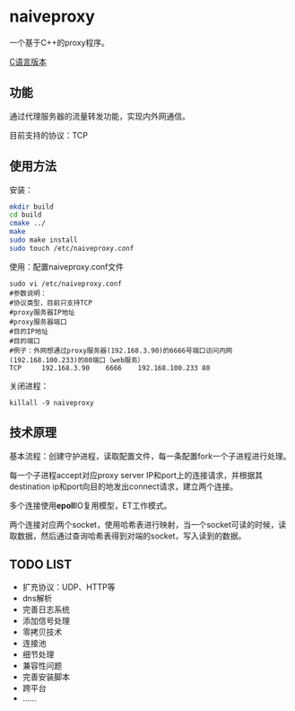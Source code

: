 # naiveproxy

一个基于C++的proxy程序。

[C语言版本](https://github.com/hlmmd/naiveproxy/tree/c)

## 功能

通过代理服务器的流量转发功能，实现内外网通信。

目前支持的协议：TCP

## 使用方法

安装：

```bash
mkdir build
cd build
cmake ../
make
sudo make install
sudo touch /etc/naiveproxy.conf
```

使用：配置naiveproxy.conf文件

```
sudo vi /etc/naiveproxy.conf
#参数说明：
#协议类型，目前只支持TCP
#proxy服务器IP地址
#proxy服务器端口
#目的IP地址
#目的端口
#例子：外网想通过proxy服务器(192.168.3.90)的6666号端口访问内网(192.168.100.233)的80端口（web服务）
TCP     192.168.3.90    6666    192.168.100.233 80
```

关闭进程：

```
killall -9 naiveproxy
```

## 技术原理

基本流程：创建守护进程，读取配置文件，每一条配置fork一个子进程进行处理。

每一个子进程accept对应proxy server IP和port上的连接请求，并根据其destination ip和port向目的地发出connect请求，建立两个连接。

多个连接使用**epoll**IO复用模型，ET工作模式。

两个连接对应两个socket，使用哈希表进行映射，当一个socket可读的时候，读取数据，然后通过查询哈希表得到对端的socket，写入读到的数据。

## TODO LIST

* 扩充协议：UDP、HTTP等
* dns解析
* 完善日志系统
* 添加信号处理
* 零拷贝技术
* 连接池
* 细节处理
* 兼容性问题
* 完善安装脚本
* 跨平台
* ……
